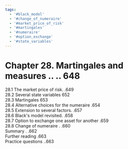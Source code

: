 ```yaml
---
tags:
  - '#black_model'
  - '#change_of_numeraire'
  - '#market_price_of_risk'
  - '#martingales'
  - '#numeraire'
  - '#option_exchange'
  - '#state_variables'
---
```

# Chapter 28. Martingales and measures .. .. 648  

28.1 The market price of risk. .649   
28.2 Several state variables 652   
28.3 Martingales 653   
28.4 Alternative choices for the numeraire .654   
28.5 Extension to several factors. .657   
28.6 Black's model revisited. .658   
28.7 Option to exchange one asset for another .659   
28.8 Change of numeraire . .660   
Summary . .662   
Further reading .663   
Practice questions ..663  

